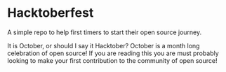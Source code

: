 # Hacktoberfest
A simple repo to help first timers to start their open source journey.

It is October, or should I say it Hacktober? October is a month long celebration of open source! If you are reading this you are must probably looking to make your first contribution to the community of open source!

